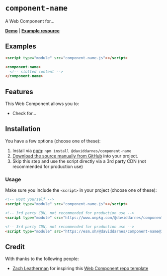 # `component-name`

A Web Component for…

**[Demo](https://daviddarnes.github.io/component-name/demo.html)** | **[Example resource](https://darn.es/share-button-web-component/)**

## Examples

```html
<script type="module" src="component-name.js"></script>

<component-name>
  <!-- slotted content -->
</component-name>
```

## Features

This Web Component allows you to:

- Check for…

## Installation

You have a few options (choose one of these):

1. Install via [npm](https://www.npmjs.com/package/@daviddarnes/component-name): `npm install @daviddarnes/component-name`
1. [Download the source manually from GitHub](https://github.com/daviddarnes/component-name/releases) into your project.
1. Skip this step and use the script directly via a 3rd party CDN (not recommended for production use)

### Usage

Make sure you include the `<script>` in your project (choose one of these):

```html
<!-- Host yourself -->
<script type="module" src="component-name.js"></script>
```

```html
<!-- 3rd party CDN, not recommended for production use -->
<script type="module" src="https://www.unpkg.com/@daviddarnes/component-name@1.0.0/component-name.js"></script>
```

```html
<!-- 3rd party CDN, not recommended for production use -->
<script type="module" src="https://esm.sh/@daviddarnes/component-name@1.0.0"></script>
```

## Credit

With thanks to the following people:

- [Zach Leatherman](https://zachleat.com) for inspiring this [Web Component repo template](https://github.com/daviddarnes/component-template)
